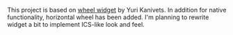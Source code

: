 This project is based on [wheel widget][1] by Yuri Kanivets. In addition for native functionality,
horizontal wheel has been added. I'm planning to rewrite widget a bit to implement ICS-like look and feel.

 [1]: http://code.google.com/p/android-wheel/